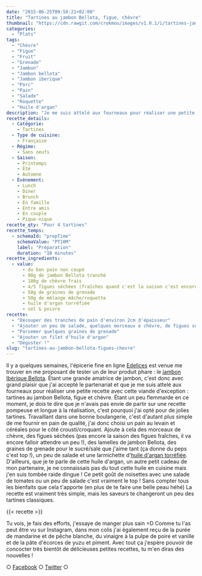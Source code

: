```yaml
---
date: "2015-06-25T09:50:21+02:00"
title: "Tartines au jambon Bellota, figue, chèvre"
thumbnail: "https://cdn.rawgit.com/crokmou/images/v1.0.1/i/tartines-jambon-bellota-figue-chevre-grenade-crokmou-blog-3.jpg"
categories:
  - "Plats"
tags:
  - "Chèvre"
  - "Figue"
  - "Fruit"
  - "Grenade"
  - "Jambon"
  - "Jambon bellota"
  - "Jambon iberique"
  - "Porc"
  - "Pain"
  - "Salade"
  - "Roquette"
  - "Huile d'argan"
description: "Je me suis attelé aux fourneaux pour réaliser une petite recette avec cette viande d'exception : tartines au jambon Bellota, figue et chèvre."
recette_details:
  - Catégorie:
    - Tartines
  - Type de cuisine:
    - Française
  - Régime:
    - Sans oeufs
  - Saison:
    - Printemps
    - Été
    - Automne
  - Évènement:
    - Lunch
    - Diner
    - Brunch
    - En famille
    - Entre amis
    - En couple
    - Pique-nique
recette_qty: "Pour 4 tartines"
recette_temps:
  - schemaId: "prepTime"
    schemaValue: "PT10M"
    label: "Préparation"
    duration: "10 minutes"
recette_ingredients:
  - value:
      - du bon pain non coupé
      - 90g de jambon Bellota tranché
      - 100g de chèvre frais
      - 4/5 figues séchées (fraîches quand c'est la saison c'est encore mieux)
      - 50g de graines de grenade
      - 50g de mélange mâche/roquette
      - huile d'argan torréfiée
      - sel & poivre
recette:
  - "Découper des tranches de pain d'environ 2cm d'épaisseur"
  - "Ajouter un peu de salade, quelques morceaux e chèvre, de figues séchées et quelques lamelles de jambon"
  - "Parsemer quelques graines de grenade"
  - "Ajouter un filet d'huile d'argan"
  - "Déguster !"
slug: "tartines-au-jambon-bellota-figues-chevre"
---
```


Il y a quelques semaines, l'épicerie fine en ligne [Edelices](http://www.edelices.com) est venue me trouver en me proposant de tester un de leur produit phare : le [jambon Ibérique Bellota](http://www.edelices.com/viandes-salaisons/jambon-iberique-bellota.html). Étant une grande amatrice de jambon, c'est donc avec grand plaisir que j'ai accepté le partenariat et que je me suis attelé aux fourneaux pour réaliser une petite recette avec cette viande d'exception : tartines au jambon Bellota, figue et chèvre. Étant un peu flemmarde en ce moment, je dois te dire que je n'avais pas envie de partir sur une recette pompeuse et longue à la réalisation, c'est pourquoi j'ai opté pour de jolies tartines. Travaillant dans une bonne boulangerie, c'est d'autant plus simple de me fournir en pain de qualité, j'ai donc choisi un pain au levain et céréales pour le côté crousti/croquant. Ajoute à cela des morceaux de chèvre, des figues séchées (pas encore la saison des figues fraîches, il va encore falloir attendre un peu !), des lamelles de jambon Bellota, des graines de grenade pour le sucré/salé que j'aime tant (ça donne du peps c'est top !), un peu de salade et une larmichette d'[huile d'argan torréfiée](http://www.edelices.com/huile-argan-torrefiee-argania.html). D'ailleurs, que je te parle de cette huile d'argan, un autre petit cadeau de mon partenaire, je ne connaissais pas du tout cette huile en cuisine mais j'en suis tombée raide dingue ! Ce petit goût de noisettes avec une salade de tomates ou un peu de salade c'est vraiment le top ! Sans compter tous les bienfaits que cela t'apporte (en plus de te faire une belle peau héhé) La recette est vraiment très simple, mais les saveurs te changeront un peu des tartines classiques.

{{< recette >}}

Tu vois, je fais des efforts, j'essaye de manger plus sain =D Comme tu l'as peut être vu sur Instagram, dans mon colis j'ai également reçu de la purée de mandarine et de pêche blanche, du vinaigre à la pulpe de poire et vanille et de la pâte d'écorces de yuzu et piment. Avec tout ça j'espère pouvoir de concocter très bientôt de délicieuses petites recettes, tu m'en diras des nouvelles !

○ [Facebook](https://www.facebook.com/crokmou.blog) ○ [Twitter](https://twitter.com/Crokmou) ○
